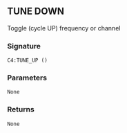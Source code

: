 ## TUNE DOWN

Toggle (cycle UP) frequency or channel


###  Signature

`C4:TUNE_UP ()`


### Parameters

`None`


### Returns

`None`